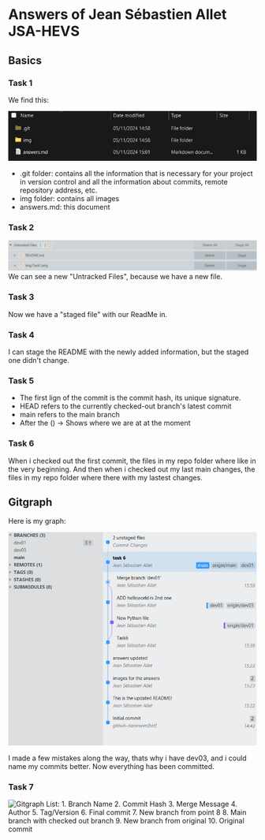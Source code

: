 # Answers of Jean Sébastien Allet JSA-HEVS

## Basics
### Task 1
We find this:

![Repo](img/Task1.png)
- .git folder: contains all the information that is necessary for your project in version control and all the information about commits, remote repository address, etc. 
- img folder: contains all images
- answers.md: this document

### Task 2
![Repo](img/Task2.png)
We can see a new "Untracked Files", because we have a new file.

### Task 3
Now we have a "staged file" with our ReadMe in.

### Task 4
I can stage the README with the newly added information, but the staged one didn't change.

### Task 5
- The first lign of the commit is the commit hash, its unique signature.
- HEAD refers to the currently checked-out branch's latest commit
- main refers to the main branch
- After the () -> Shows where we are at at the moment

### Task 6
When i checked out the first commit, the files in my repo folder where like in the very beginning. And then when i checked out my last main changes, the files in my repo folder where there with my lastest changes.

## Gitgraph
Here is my graph:

![Repo](img/Task6.png)

I made a few mistakes along the way, thats why i have dev03, and i could name my commits better.
Now everything has been committed.

### Task 7

![Gitgraph](img/gitgraph.svg)
List:
    1. Branch Name
    2. Commit Hash
    3. Merge Message
    4. Author
    5. Tag/Version
    6. Final commit
    7. New branch from point 8
    8. Main branch with checked out branch
    9. New branch from original
    10. Original commit